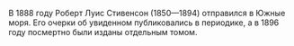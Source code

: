 <!--2016-12-21 21:09:01-->
В 1888 году Роберт Луис Стивенсон (1850—1894) отправился в Южные моря. Его очерки об увиденном публиковались в периодике, а в 1896 году посмертно были изданы отдельным томом.